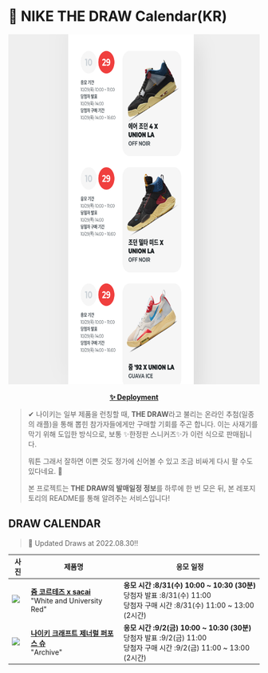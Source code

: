 # 👟 NIKE THE DRAW Calendar(KR)

<div align="center">
  <a href="https://junhoyeo.github.io/NIKE-THE-DRAW-Calendar/">
    <img src="./docs/images/preview.png" alt="Preview image of deployed application" height="700px" width="700px" />
  </a>
</div>

<p align="center">
  <a href="https://junhoyeo.github.io/NIKE-THE-DRAW-Calendar/">
    <strong>✨ Deployment</strong>
  </a>
</p>

> ✔ 나이키는 일부 제품을 런칭할 때, **THE DRAW**라고 불리는 온라인 추첨(일종의 래플)을 통해 뽑힌 참가자들에게만 구매할 기회를 주곤 합니다. 이는 사재기를 막기 위해 도입한 방식으로, 보통 ✨한정판 스니커즈✨가 이런 식으로 판매됩니다.
>
> 뭐튼 그래서 잘하면 이쁜 것도 정가에 신어볼 수 있고 조금 비싸게 다시 팔 수도 있다네요. 🤭
>
> 본 프로젝트는 **THE DRAW의 발매일정 정보**를 하루에 한 번 모은 뒤, 본 레포지토리의 README를 통해 알려주는 서비스입니다!

## DRAW CALENDAR

<!-- DRAW CALENDAR: START -->

> 👟 Updated Draws at 2022.08.30‼️

| 사진 | 제품명 | 응모 일정 |
| --- | ---- | ------- |
| <img src="https://static-breeze.nike.co.kr/kr/ko_kr/cmsstatic/product/DQ0581-100/20e81031-b8ab-49da-b31b-a1dccdcb38dc_primary.jpg?snkrBrowse" width="256" /> | <a href="https://www.nike.com/kr/launch/t/men/fw/nike-sportswear/DQ0581-100/EfY08q3D7/nike-zoom-cortez-sp"><strong>줌 코르테즈 x sacai</strong><br /></a> "White and University Red" | <strong>응모 시간 :8/31(수) 10:00 ~ 10:30 (30분)</strong><br />당첨자 발표 :8/31(수) 11:00<br />당첨자 구매 시간 :8/31(수) 11:00 ~ 13:00 (2시간) |
| <img src="https://static-breeze.nike.co.kr/kr/ko_kr/cmsstatic/product/eb458a93-1569-4fc7-a244-08641b06bf15_primary.jpg?snkrBrowse" width="256" /> | <a href="https://www.nike.com/kr/launch/t/women/fw/nike-sportswear/DA6672-700/BfI3oUso1/general-purpose-shoe"><strong>나이키 크래프트 제너럴 퍼포스 슈</strong><br /></a> "Archive" | <strong>응모 시간 :9/2(금) 10:00 ~ 10:30 (30분)</strong><br />당첨자 발표 :9/2(금) 11:00<br />당첨자 구매 시간 :9/2(금) 11:00 ~ 13:00 (2시간) |

<!-- DRAW CALENDAR: END -->
